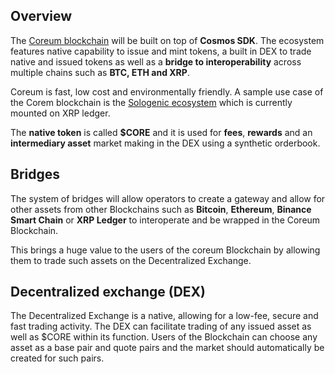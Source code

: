 ## Overview
The [Coreum blockchain](https://www.coreum.com/) will be built on top of **Cosmos SDK**. The ecosystem features native capability to issue and mint tokens, a built in DEX to trade native and issued tokens as well as a **bridge to interoperability** across multiple chains such as **BTC, ETH and XRP**.

Coreum is fast, low cost and environmentally friendly. A sample use case of the Corem blockchain is the [Sologenic ecosystem](https://sologenic.org) which is currently mounted on XRP ledger.

The **native token** is called **$CORE** and it is used for **fees**, **rewards** and an **intermediary asset** market making in the DEX using a synthetic orderbook.

## Bridges
The system of bridges will allow operators to create a gateway and allow for other assets from other Blockchains such as **Bitcoin**, **Ethereum**, **Binance Smart Chain** or **XRP Ledger** to interoperate and be wrapped in the Coreum Blockchain.

This brings a huge value to the users of the coreum Blockchain by allowing them to trade such assets on the Decentralized Exchange.

## Decentralized exchange (DEX)

The Decentralized Exchange is a native, allowing for a low-fee, secure and fast trading activity.
The DEX can facilitate trading of any issued asset as well as $CORE within its function. Users of the Blockchain can choose any asset as a base pair and quote pairs and the market should automatically be created for such pairs.
